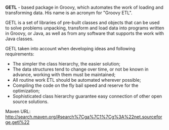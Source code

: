 **GETL** - based package in Groovy, which automates the work of loading and transforming data. His name is an acronym for "Groovy ETL".

GETL is a set of libraries of pre-built classes and objects that can be used to solve problems unpacking, transform and load data into programs written in Groovy, or Java, as well as from any software that supports the work with Java classes.

GETL taken into account when developing ideas and following requirements:
* The simpler the class hierarchy, the easier solution;
* The data structures tend to change over time, or not be known in advance, working with them must be maintained;
* All routine work ETL should be automated wherever possible;
* Compiling the code on the fly bail speed and reserve for the optimization;
* Sophisticated class hierarchy guarantee easy connection of other open source solutions.

Maven URL: http://search.maven.org/#search%7Cga%7C1%7Cg%3A%22net.sourceforge.getl%22